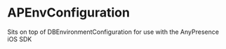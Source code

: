 APEnvConfiguration
==================

Sits on top of DBEnvironmentConfiguration for use with the AnyPresence iOS SDK
